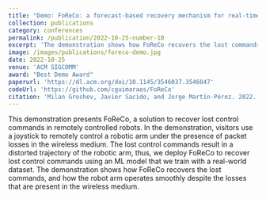 ```yaml
---
title: "Demo: FoReCo: a forecast-based recovery mechanism for real-time remote control of robotic manipulators"
collection: publications
category: conferences
permalink: /publication/2022-10-25-number-10
excerpt: 'The demonstration shows how FoReCo recovers the lost commands, and how the robot arm operates smoothly despite the losses that are present in the wireless medium.'
image: /images/publications/foreco-demo.jpg
date: 2022-10-25
venue: 'ACM SIGCOMM'
award: "Best Demo Award"
paperurl: 'https://dl.acm.org/doi/10.1145/3546037.3546047'
codeUrl: 'https://github.com/cguimaraes/FoReCo'
citation: 'Milan Groshev, Javier Sacido, and Jorge Martín-Pérez. 2022. FoReCo: a forecast-based recovery mechanism for real-time remote control of robotic manipulators. In Proceedings of the SIGCOMM 22 Poster and Demo Sessions (SIGCOMM 22).'
---
```


This demonstration presents FoReCo, a solution to recover lost control commands in remotely controlled robots. In the demonstration, visitors use a joystick to remotely control a robotic arm under the presence of packet losses in the wireless medium. The lost control commands result in a distorted trajectory of the robotic arm, thus, we deploy FoReCo to recover lost control commands using an ML model that we train with a real-world dataset. The demonstration shows how FoReCo recovers the lost commands, and how the robot arm operates smoothly despite the losses that are present in the wireless medium.
